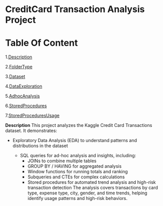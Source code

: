 # **CreditCard Transaction Analysis Project** #
# Table Of Content  #
1.[Description](#Descrption)

2.[FolderType](#FolderType)

3.[Dataset](#Dataset)

4.[DataExploration](#DataExploration)

5.[AdhocAnalysis](#AdhocAnalysis)

6.[StoredProcedures](#StoredProcedures)

7.[StoredProceduresUsage](#StoredProceduresUsage)

 **Description**
This project analyzes the Kaggle Credit Card Transactions dataset. It demonstrates:
- Exploratory Data Analysis (EDA) to understand patterns and distributions in the dataset
  
   - SQL queries for ad-hoc analysis and insights, including:
        - JOINs to combine multiple tables
        - GROUP BY / HAVING for aggregated analysis
        - Window functions for running totals and ranking
        - Subqueries and CTEs for complex calculations
        - Stored procedures for automated trend analysis and high-risk transaction detection
The analysis covers transactions by card type, expense type, city, gender, and time trends, helping identify usage patterns and high-risk behaviors.


